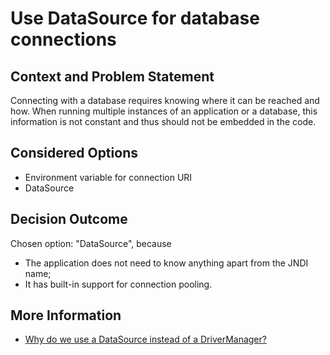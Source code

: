 # Use DataSource for database connections

## Context and Problem Statement

Connecting with a database requires knowing where it can be reached and how. When running multiple instances of an application or a database, this information is not constant and thus should not be embedded in the code.

## Considered Options

* Environment variable for connection URI
* DataSource

## Decision Outcome

Chosen option: "DataSource", because
* The application does not need to know anything apart from the JNDI name;
* It has built-in support for connection pooling.

## More Information

* [Why do we use a DataSource instead of a DriverManager?](https://stackoverflow.com/a/15198928)
